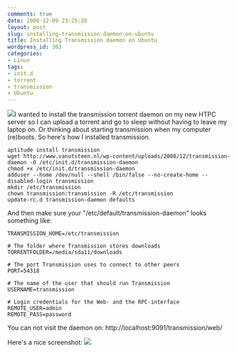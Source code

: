 ```yaml
---
comments: true
date: 2008-12-09 23:25:28
layout: post
slug: installing-transmission-daemon-on-ubuntu
title: Installing Transmission daemon on Ubuntu
wordpress_id: 303
categories:
- Linux
tags:
- init.d
- torrent
- transmission
- Ubuntu
---
```


[![](http://www.vanutsteen.nl/wp-content/uploads/2008/12/transmission-logo-new-300x300.png)](http://www.vanutsteen.nl/wp-content/uploads/2008/12/transmission-logo-new.png)I wanted to install the transmission torrent daemon on my new HTPC server so I can upload a torrent and go to sleep without having to leave my laptop on. Or thinking about starting transmission when my computer (re)boots. So here's how I installed transmission.

```
aptitude install transmission
wget http://www.vanutsteen.nl/wp-content/uploads/2008/12/transmission-daemon -O /etc/init.d/transmission-daemon
chmod +x /etc/init.d/transmission-daemon
adduser --home /dev/null --shell /bin/false --no-create-home --disabled-login transmission
mkdir /etc/transmission
chown transmission:transmission -R /etc/transmission
update-rc.d transmission-daemon defaults
```

And then make sure your "/etc/default/transmission-daemon" looks something like:

```
TRANSMISSION_HOME=/etc/transmission

# The folder where Transmission stores downloads
TORRENTFOLDER=/media/sda11/downloads

# The port Transmission uses to connect to other peers
PORT=54318

# The name of the user that should run Transmission
USERNAME=transmission

# Login credentials for the Web- and the RPC-interface
REMOTE_USER=admin
REMOTE_PASS=password
```

You can not visit the daemon on: http://localhost:9091/transmission/web/

Here's a nice screenshot:
[![](http://www.vanutsteen.nl/wp-content/uploads/2008/12/transmission_screenshot-300x231.png)](http://www.vanutsteen.nl/wp-content/uploads/2008/12/transmission_screenshot.png)
